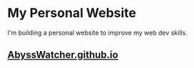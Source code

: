 # My Personal Website
  I'm building a personal website to improve my web dev skills.
## [AbyssWatcher.github.io](https://abysswatcher.github.io/)
